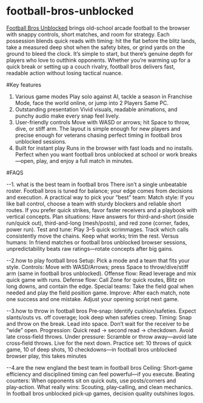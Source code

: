 # football-bros-unblocked
[Football Bros Unblocked](https://playfootballbros.net/) brings old-school arcade football to the browser with snappy controls, short matches, and room for strategy. Each possession blends quick reads with timing: hit the flat before the blitz lands, take a measured deep shot when the safety bites, or grind yards on the ground to bleed the clock. It’s simple to start, but there’s genuine depth for players who love to outthink opponents. Whether you’re warming up for a quick break or setting up a couch rivalry, football bros delivers fast, readable action without losing tactical nuance.

#Key features
1. Various game modes
   Play solo against AI, tackle a season in Franchise Mode, face the world online, or jump into 2 Players Same PC.
2. Outstanding presentation
   Vivid visuals, readable animations, and punchy audio make every snap feel lively.
3. User-friendly controls
   Move with WASD or arrows; hit Space to throw, dive, or stiff arm. The layout is simple enough for new players and precise enough for veterans chasing perfect timing in football bros unblocked sessions.
4. Built for instant play
   Runs in the browser with fast loads and no installs. Perfect when you want football bros unblocked at school or work breaks—open, play, and enjoy a full match in minutes.

#FAQS

--1. what is the best team in football bros
  There isn’t a single unbeatable roster. Football bros is tuned for balance; your edge comes from decisions and execution. A practical way to pick your “best” team:
  Match style: If you like ball control, choose a team with sturdy blockers and reliable short routes. If you prefer quick strikes, favor faster receivers and a playbook with vertical concepts.
  Plan situations: Have answers for third-and-short (inside run/quick out), third-and-long (mesh/posts), and red zone (corner, fades, power run).
  Test and tune: Play 3–5 quick scrimmages. Track which calls consistently move the chains. Keep what works; trim the rest.
  Versus humans: In friend matches or football bros unblocked browser sessions, unpredictability beats raw ratings—rotate concepts after big gains.
  
--2.how to play football bros
  Setup: Pick a mode and a team that fits your style.
  Controls: Move with WASD/Arrows; press Space to throw/dive/stiff arm (same in football bros unblocked).
  Offense flow: Read leverage and mix quick game with runs.
  Defense flow: Call Zone for quick routes, Blitz on long downs, and contain the edge.
  Special teams: Take the field goal when needed and play the field position game.
  Improve: After each match, note one success and one mistake. Adjust your opening script next game.
  
--3.how to throw in football bros
  Pre‑snap: Identify cushion/safeties. Expect slants/outs vs. off coverage; look deep when safeties creep.
  Timing: Snap and throw on the break. Lead into space. Don’t wait for the receiver to be “wide” open.
  Progression: Quick read → second read → checkdown. Avoid late cross‑field throws.
  Under pressure: Scramble or throw away—avoid late cross‑field throws. Live for the next down.
  Practice set: 10 throws of quick game, 10 of deep shots, 10 checkdowns—in football bros unblocked browser play, this takes minutes
  
--4.are the new england the best team in football bros
  Ceiling: Short‑game efficiency and disciplined timing can feel powerful—if you execute.
  Beating counters: When opponents sit on quick outs, use posts/corners and play‑action.
  What really wins: Scouting, play‑calling, and clean mechanics. In football bros unblocked pick‑up games, decision quality outshines logos.
